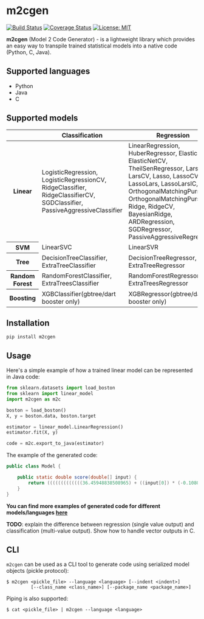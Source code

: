 # m2cgen

[![Build Status](https://travis-ci.org/BayesWitnesses/m2cgen.svg?branch=master)](https://travis-ci.org/BayesWitnesses/m2cgen)
[![Coverage Status](https://coveralls.io/repos/github/BayesWitnesses/m2cgen/badge.svg?branch=master)](https://coveralls.io/github/BayesWitnesses/m2cgen?branch=master)
[![License: MIT](https://img.shields.io/badge/License-MIT-yellow.svg)](https://opensource.org/licenses/MIT)

**m2cgen** (Model 2 Code Generator) - is a lightweight library which provides an easy way to transpile trained statistical models into a native code (Python, C, Java).

## Supported languages

- Python
- Java
- C

## Supported models
<table>
  <thead>
      <tr>
        <th width="10%"></th>
        <th width="45%">Classification</th>
        <th width="45%">Regression</th>
      </tr>
  </thead>
  <tbody>
      <tr>
        <th>Linear</th>
        <td>LogisticRegression, LogisticRegressionCV, RidgeClassifier, RidgeClassifierCV, SGDClassifier, PassiveAggressiveClassifier</td>
        <td>LinearRegression, HuberRegressor, ElasticNet, ElasticNetCV, TheilSenRegressor, Lars, LarsCV, Lasso, LassoCV, LassoLars, LassoLarsIC, OrthogonalMatchingPursuit, OrthogonalMatchingPursuitCV, Ridge, RidgeCV, BayesianRidge, ARDRegression, SGDRegressor, PassiveAggressiveRegressor</td>
      </tr>
      <tr>
        <th>SVM</th>
        <td>LinearSVC</td>
        <td>LinearSVR</td>
      </tr>
      <tr>
        <th>Tree</th>
        <td>DecisionTreeClassifier, ExtraTreeClassifier</td>
        <td>DecisionTreeRegressor, ExtraTreeRegressor</td>
      </tr>
      <tr>
        <th>Random Forest</th>
        <td>RandomForestClassifier, ExtraTreesClassifier</td>
        <td>RandomForestRegressor, ExtraTreesRegressor</td>
      </tr>
      <tr>
        <th>Boosting</th>
        <td>XGBClassifier(gbtree/dart booster only)</td>
        <td>XGBRegressor(gbtree/dart booster only)</td>
      </tr>
  </tbody>
</table>

## Installation

```
pip install m2cgen
```

## Usage

Here's a simple example of how a trained linear model can be represented in Java code:
```python
from sklearn.datasets import load_boston
from sklearn import linear_model
import m2cgen as m2c

boston = load_boston()
X, y = boston.data, boston.target

estimator = linear_model.LinearRegression()
estimator.fit(X, y)

code = m2c.export_to_java(estimator)
```

The example of the generated code:
```java
public class Model {

    public static double score(double[] input) {
        return (((((((((((((36.45948838508965) + ((input[0]) * (-0.10801135783679647))) + ((input[1]) * (0.04642045836688297))) + ((input[2]) * (0.020558626367073608))) + ((input[3]) * (2.6867338193449406))) + ((input[4]) * (-17.76661122830004))) + ((input[5]) * (3.8098652068092163))) + ((input[6]) * (0.0006922246403454562))) + ((input[7]) * (-1.475566845600257))) + ((input[8]) * (0.30604947898516943))) + ((input[9]) * (-0.012334593916574394))) + ((input[10]) * (-0.9527472317072884))) + ((input[11]) * (0.009311683273794044))) + ((input[12]) * (-0.5247583778554867));
    }
}
```

**You can find more examples of generated code for different models/languages [here](https://github.com/BayesWitnesses/m2cgen/tree/master/generated_code_examples)**

**TODO**: explain the difference between regression (single value output) and classification (multi-value output). Show how to handle vector outputs in C.

## CLI

`m2cgen` can be used as a CLI tool to generate code using serialized model objects (pickle protocol):
```
$ m2cgen <pickle_file> --language <language> [--indent <indent>]
         [--class_name <class_name>] [--package_name <package_name>]
```

Piping is also supported:
```
$ cat <pickle_file> | m2cgen --language <language>
```

